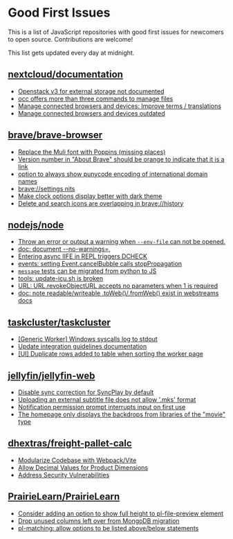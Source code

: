 # Good First Issues

This is a list of JavaScript repositories with good first issues for newcomers to open source. Contributions are welcome!

This list gets updated every day at midnight.

## [nextcloud/documentation](https://github.com/nextcloud/documentation)

- [Openstack v3 for external storage not documented](https://github.com/nextcloud/documentation/issues/1846)
- [occ offers more than three commands to manage files](https://github.com/nextcloud/documentation/issues/9630)
- [Manage connected browsers and devices: Improve terms / translations](https://github.com/nextcloud/documentation/issues/10038)
- [Manage connected browsers and devices outdated](https://github.com/nextcloud/documentation/issues/1746)

## [brave/brave-browser](https://github.com/brave/brave-browser)

- [Replace the Muli font with Poppins (missing places)](https://github.com/brave/brave-browser/issues/27081)
- [Version number in "About Brave" should be orange to indicate that it is a link](https://github.com/brave/brave-browser/issues/26040)
- [option to always show punycode encoding of international domain names](https://github.com/brave/brave-browser/issues/17232)
- [brave://settings nits](https://github.com/brave/brave-browser/issues/20002)
- [Make clock options display better with dark theme](https://github.com/brave/brave-browser/issues/12061)
- [Delete and search icons are overlapping in brave://history](https://github.com/brave/brave-browser/issues/32399)

## [nodejs/node](https://github.com/nodejs/node)

- [Throw an error or output a warning when `--env-file` can not be opened.](https://github.com/nodejs/node/issues/50536)
- [doc: document --no-warnings=<cat1>,<cat2>](https://github.com/nodejs/node/issues/46862)
- [Entering async IIFE in REPL triggers DCHECK](https://github.com/nodejs/node/issues/38685)
- [events: setting Event.cancelBubble calls stopPropagation](https://github.com/nodejs/node/issues/50401)
- [`message` tests can be migrated from python to JS](https://github.com/nodejs/node/issues/47707)
- [tools: update-icu.sh is broken](https://github.com/nodejs/node/issues/50498)
- [URL: URL.revokeObjectURL accepts no parameters when 1 is required](https://github.com/nodejs/node/issues/50432)
- [doc: note readable/writeable .toWeb()/.fromWeb() exist in webstreams docs](https://github.com/nodejs/node/issues/45381)

## [taskcluster/taskcluster](https://github.com/taskcluster/taskcluster)

- [[Generic Worker] Windows syscalls log to stdout](https://github.com/taskcluster/taskcluster/issues/6677)
- [Update integration guidelines documentation](https://github.com/taskcluster/taskcluster/issues/6321)
- [[UI] Duplicate rows added to table when sorting the worker page](https://github.com/taskcluster/taskcluster/issues/5431)

## [jellyfin/jellyfin-web](https://github.com/jellyfin/jellyfin-web)

- [Disable sync correction for SyncPlay by default](https://github.com/jellyfin/jellyfin-web/issues/4972)
- [Uploading an external subtitle file does not allow '.mks' format](https://github.com/jellyfin/jellyfin-web/issues/4921)
- [Notification permission prompt interrupts input on first use](https://github.com/jellyfin/jellyfin-web/issues/3243)
- [The homepage only displays the backdrops from libraries of the "movie" type](https://github.com/jellyfin/jellyfin-web/issues/4077)

## [dhextras/freight-pallet-calc](https://github.com/dhextras/freight-pallet-calc)

- [Modularize Codebase with Webpack/Vite](https://github.com/dhextras/freight-pallet-calc/issues/3)
- [Allow Decimal Values for Product Dimensions](https://github.com/dhextras/freight-pallet-calc/issues/5)
- [Address Security Vulnerabilities](https://github.com/dhextras/freight-pallet-calc/issues/4)

## [PrairieLearn/PrairieLearn](https://github.com/PrairieLearn/PrairieLearn)

- [Consider adding an option to show full height to pl-file-preview element](https://github.com/PrairieLearn/PrairieLearn/issues/8793)
- [Drop unused columns left over from MongoDB migration](https://github.com/PrairieLearn/PrairieLearn/issues/8828)
- [pl-matching: allow options to be listed above/below statements](https://github.com/PrairieLearn/PrairieLearn/issues/5118)

